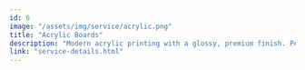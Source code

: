 ```yaml
---
id: 6
image: "/assets/img/service/acrylic.png"
title: "Acrylic Boards"
description: "Modern acrylic printing with a glossy, premium finish. Perfect for name boards, logo signs, and wall decor that reflect class, clarity, and professionalism"
link: "service-details.html"
---
```

